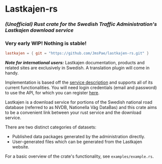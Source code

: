 # Lastkajen-rs

### *(Unofficial) Rust crate for the Swedish Traffic Administration's Lastkajen download service*

### **Very early WIP! Nothing is stable!**

```toml
lastkajen = { git = "https://github.com/JmsPae/lastkajen-rs.git" }
```

***Note for international users:*** Lastkajen documentation, products and related sites are exclusively in Swedish. A translation plugin will come in handy.

Implementation is based off the [service description][1] and supports all of its current functionalities. You will need login credentials (email and password) to use the API, for which you can register [here][2].

Lastkajen is a download service for portions of the Swedish national road database (referred to as NVDB, Nationella Väg DataBas) and this crate aims to be a convenient link between your rust service and the download service. 

There are two distinct categories of datasets:

 - Published data packages generated by the administration directly.
 - User-generated files which can be generated from the Lastkajen website.

For a basic overview of the crate's functionality, see ```examples/example.rs```.

[1]: https://lastkajen.trafikverket.se/assets/Lastkajen2_API_Information.pdf
[2]: https://lastkajen.trafikverket.se/login


